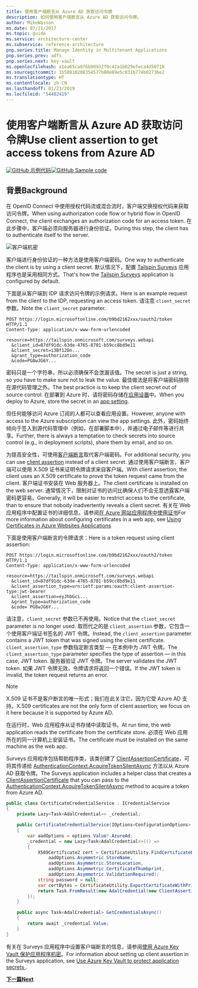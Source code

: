 ```yaml
---
title: 使用客户端断言从 Azure AD 获取访问令牌
description: 如何使用客户端断言从 Azure AD 获取访问令牌。
author: MikeWasson
ms.date: 07/21/2017
ms.topic: guide
ms.service: architecture-center
ms.subservice: reference-architecture
pnp.series.title: Manage Identity in Multitenant Applications
pnp.series.prev: adfs
pnp.series.next: key-vault
ms.openlocfilehash: a1ea65ca8f6b98932f0c42a1b029efeca4d50710
ms.sourcegitcommit: 1b50810208354577b00e89e5c031b774b02736e2
ms.translationtype: HT
ms.contentlocale: zh-CN
ms.lasthandoff: 01/23/2019
ms.locfileid: "54482419"
---
```

# <a name="use-client-assertion-to-get-access-tokens-from-azure-ad"></a><span data-ttu-id="0ad76-103">使用客户端断言从 Azure AD 获取访问令牌</span><span class="sxs-lookup"><span data-stu-id="0ad76-103">Use client assertion to get access tokens from Azure AD</span></span>

<span data-ttu-id="0ad76-104">[![GitHub](../_images/github.png) 示例代码][sample application]</span><span class="sxs-lookup"><span data-stu-id="0ad76-104">[![GitHub](../_images/github.png) Sample code][sample application]</span></span>

## <a name="background"></a><span data-ttu-id="0ad76-105">背景</span><span class="sxs-lookup"><span data-stu-id="0ad76-105">Background</span></span>

<span data-ttu-id="0ad76-106">在 OpenID Connect 中使用授权代码流或混合流时，客户端交换授权代码来获取访问令牌。</span><span class="sxs-lookup"><span data-stu-id="0ad76-106">When using authorization code flow or hybrid flow in OpenID Connect, the client exchanges an authorization code for an access token.</span></span> <span data-ttu-id="0ad76-107">在此步骤中，客户端必须向服务器进行身份验证。</span><span class="sxs-lookup"><span data-stu-id="0ad76-107">During this step, the client has to authenticate itself to the server.</span></span>

![客户端机密](./images/client-secret.png)

<span data-ttu-id="0ad76-109">客户端进行身份验证的一种方法是使用客户端密码。</span><span class="sxs-lookup"><span data-stu-id="0ad76-109">One way to authenticate the client is by using a client secret.</span></span> <span data-ttu-id="0ad76-110">默认情况下，配置 [Tailspin Surveys][Surveys] 应用程序也是采用相同方式。</span><span class="sxs-lookup"><span data-stu-id="0ad76-110">That's how the [Tailspin Surveys][Surveys] application is configured by default.</span></span>

<span data-ttu-id="0ad76-111">下面是从客户端到 IDP 请求访问令牌的示例请求。</span><span class="sxs-lookup"><span data-stu-id="0ad76-111">Here is an example request from the client to the IDP, requesting an access token.</span></span> <span data-ttu-id="0ad76-112">请注意 `client_secret` 参数。</span><span class="sxs-lookup"><span data-stu-id="0ad76-112">Note the `client_secret` parameter.</span></span>

```http
POST https://login.microsoftonline.com/b9bd2162xxx/oauth2/token HTTP/1.1
Content-Type: application/x-www-form-urlencoded

resource=https://tailspin.onmicrosoft.com/surveys.webapi
  &client_id=87df91dc-63de-4765-8701-b59cc8bd9e11
  &client_secret=i3Bf12Dn...
  &grant_type=authorization_code
  &code=PG8wJG6Y...
```

<span data-ttu-id="0ad76-113">密码只是一个字符串，所以必须确保不会泄漏该值。</span><span class="sxs-lookup"><span data-stu-id="0ad76-113">The secret is just a string, so you have to make sure not to leak the value.</span></span> <span data-ttu-id="0ad76-114">最佳做法是将客户端密码排除在源代码管理之外。</span><span class="sxs-lookup"><span data-stu-id="0ad76-114">The best practice is to keep the client secret out of source control.</span></span> <span data-ttu-id="0ad76-115">在部署到 Azure 时，请将密码存储在[应用设置][configure-web-app]中。</span><span class="sxs-lookup"><span data-stu-id="0ad76-115">When you deploy to Azure, store the secret in an [app setting][configure-web-app].</span></span>

<span data-ttu-id="0ad76-116">但任何能够访问 Azure 订阅的人都可以查看应用设置。</span><span class="sxs-lookup"><span data-stu-id="0ad76-116">However, anyone with access to the Azure subscription can view the app settings.</span></span> <span data-ttu-id="0ad76-117">此外，密码始终倾向于签入到源代码管理中（例如，在部署脚本中），并通过电子邮件等进行共享。</span><span class="sxs-lookup"><span data-stu-id="0ad76-117">Further, there is always a temptation to check secrets into source control (e.g., in deployment scripts), share them by email, and so on.</span></span>

<span data-ttu-id="0ad76-118">为提高安全性，可使用[客户端断言]取代客户端密码。</span><span class="sxs-lookup"><span data-stu-id="0ad76-118">For additional security, you can use [client assertion] instead of a client secret.</span></span> <span data-ttu-id="0ad76-119">通过使用客户端断言，客户端可以使用 X.509 证书来证明令牌请求来自客户端。</span><span class="sxs-lookup"><span data-stu-id="0ad76-119">With client assertion, the client uses an X.509 certificate to prove the token request came from the client.</span></span> <span data-ttu-id="0ad76-120">客户端证书安装在 Web 服务器上。</span><span class="sxs-lookup"><span data-stu-id="0ad76-120">The client certificate is installed on the web server.</span></span> <span data-ttu-id="0ad76-121">通常情况下，限制对证书的访问比确保人们不会无意透露客户端密码更容易。</span><span class="sxs-lookup"><span data-stu-id="0ad76-121">Generally, it will be easier to restrict access to the certificate, than to ensure that nobody inadvertently reveals a client secret.</span></span> <span data-ttu-id="0ad76-122">有关在 Web 应用程序中配置证书的详细信息，请参阅[在 Azure 网站应用程序中使用证书][using-certs-in-websites]</span><span class="sxs-lookup"><span data-stu-id="0ad76-122">For more information about configuring certificates in a web app, see [Using Certificates in Azure Websites Applications][using-certs-in-websites]</span></span>

<span data-ttu-id="0ad76-123">下面是使用客户端断言的令牌请求：</span><span class="sxs-lookup"><span data-stu-id="0ad76-123">Here is a token request using client assertion:</span></span>

```http
POST https://login.microsoftonline.com/b9bd2162xxx/oauth2/token HTTP/1.1
Content-Type: application/x-www-form-urlencoded

resource=https://tailspin.onmicrosoft.com/surveys.webapi
  &client_id=87df91dc-63de-4765-8701-b59cc8bd9e11
  &client_assertion_type=urn:ietf:params:oauth:client-assertion-type:jwt-bearer
  &client_assertion=eyJhbGci...
  &grant_type=authorization_code
  &code= PG8wJG6Y...
```

<span data-ttu-id="0ad76-124">请注意，`client_secret` 参数已不再使用。</span><span class="sxs-lookup"><span data-stu-id="0ad76-124">Notice that the `client_secret` parameter is no longer used.</span></span> <span data-ttu-id="0ad76-125">取而代之的是 `client_assertion` 参数，它包含一个使用客户端证书签名的 JWT 令牌。</span><span class="sxs-lookup"><span data-stu-id="0ad76-125">Instead, the `client_assertion` parameter contains a JWT token that was signed using the client certificate.</span></span> <span data-ttu-id="0ad76-126">`client_assertion_type` 参数指定断言类型 &mdash; 在本例中为 JWT 令牌。</span><span class="sxs-lookup"><span data-stu-id="0ad76-126">The `client_assertion_type` parameter specifies the type of assertion &mdash; in this case, JWT token.</span></span> <span data-ttu-id="0ad76-127">服务器验证 JWT 令牌。</span><span class="sxs-lookup"><span data-stu-id="0ad76-127">The server validates the JWT token.</span></span> <span data-ttu-id="0ad76-128">如果 JWT 令牌无效，令牌请求将返回一个错误。</span><span class="sxs-lookup"><span data-stu-id="0ad76-128">If the JWT token is invalid, the token request returns an error.</span></span>

> [!NOTE]
> <span data-ttu-id="0ad76-129">X.509 证书不是客户断言的唯一形式；我们在此关注它，因为它受 Azure AD 支持。</span><span class="sxs-lookup"><span data-stu-id="0ad76-129">X.509 certificates are not the only form of client assertion; we focus on it here because it is supported by Azure AD.</span></span>

<span data-ttu-id="0ad76-130">在运行时，Web 应用程序从证书存储中读取证书。</span><span class="sxs-lookup"><span data-stu-id="0ad76-130">At run time, the web application reads the certificate from the certificate store.</span></span> <span data-ttu-id="0ad76-131">必须在 Web 应用所在的同一计算机上安装证书。</span><span class="sxs-lookup"><span data-stu-id="0ad76-131">The certificate must be installed on the same machine as the web app.</span></span>

<span data-ttu-id="0ad76-132">Surveys 应用程序包括帮助程序类，该类创建了 [ClientAssertionCertificate](/dotnet/api/microsoft.identitymodel.clients.activedirectory.clientassertioncertificate)，可将其传递给 [AuthenticationContext.AcquireTokenSilentAsync](/dotnet/api/microsoft.identitymodel.clients.activedirectory.authenticationcontext.acquiretokensilentasync) 方法以从 Azure AD 获取令牌。</span><span class="sxs-lookup"><span data-stu-id="0ad76-132">The Surveys application includes a helper class that creates a [ClientAssertionCertificate](/dotnet/api/microsoft.identitymodel.clients.activedirectory.clientassertioncertificate) that you can pass to the [AuthenticationContext.AcquireTokenSilentAsync](/dotnet/api/microsoft.identitymodel.clients.activedirectory.authenticationcontext.acquiretokensilentasync) method to acquire a token from Azure AD.</span></span>

```csharp
public class CertificateCredentialService : ICredentialService
{
    private Lazy<Task<AdalCredential>> _credential;

    public CertificateCredentialService(IOptions<ConfigurationOptions> options)
    {
        var aadOptions = options.Value?.AzureAd;
        _credential = new Lazy<Task<AdalCredential>>(() =>
        {
            X509Certificate2 cert = CertificateUtility.FindCertificateByThumbprint(
                aadOptions.Asymmetric.StoreName,
                aadOptions.Asymmetric.StoreLocation,
                aadOptions.Asymmetric.CertificateThumbprint,
                aadOptions.Asymmetric.ValidationRequired);
            string password = null;
            var certBytes = CertificateUtility.ExportCertificateWithPrivateKey(cert, out password);
            return Task.FromResult(new AdalCredential(new ClientAssertionCertificate(aadOptions.ClientId, new X509Certificate2(certBytes, password))));
        });
    }

    public async Task<AdalCredential> GetCredentialsAsync()
    {
        return await _credential.Value;
    }
}
```

<span data-ttu-id="0ad76-133">有关在 Surveys 应用程序中设置客户端断言的信息，请参阅[使用 Azure Key Vault 保护应用程序机密][key vault]。</span><span class="sxs-lookup"><span data-stu-id="0ad76-133">For information about setting up client assertion in the Surveys application, see [Use Azure Key Vault to protect application secrets ][key vault].</span></span>

<span data-ttu-id="0ad76-134">[**下一篇**][key vault]</span><span class="sxs-lookup"><span data-stu-id="0ad76-134">[**Next**][key vault]</span></span>

<!-- links -->

[configure-web-app]: /azure/app-service-web/web-sites-configure/
[azure-management-portal]: https://portal.azure.com
[客户端断言]: https://tools.ietf.org/html/rfc7521
[client assertion]: https://tools.ietf.org/html/rfc7521
[key vault]: key-vault.md
[Setup-KeyVault]: https://github.com/mspnp/multitenant-saas-guidance/blob/master/scripts/Setup-KeyVault.ps1
[Surveys]: tailspin.md
[using-certs-in-websites]: https://azure.microsoft.com/blog/using-certificates-in-azure-websites-applications/

[sample application]: https://github.com/mspnp/multitenant-saas-guidance
